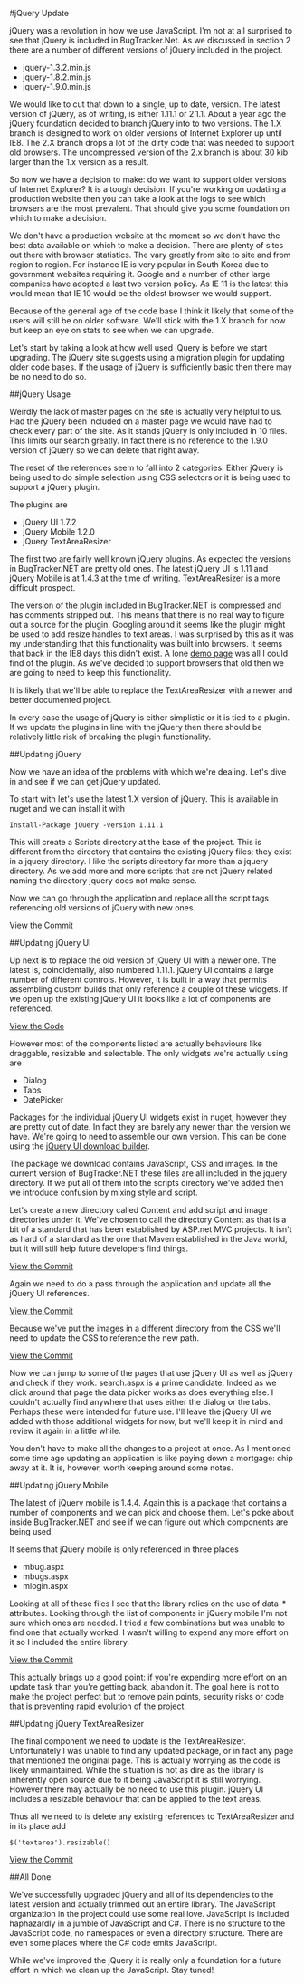 #jQuery Update

jQuery was a revolution in how we use JavaScript. I'm not at all surprised to see that jQuery is included in BugTracker.Net.  As we discussed in section 2 there are a number of different versions of jQuery included in the project.

 - jquery-1.3.2.min.js
 - jquery-1.8.2.min.js
 - jquery-1.9.0.min.js

We would like to cut that down to a single, up to date, version. The latest version of jQuery, as of writing, is either 1.11.1 or 2.1.1.  About a year ago the jQuery foundation decided to branch jQuery into to two versions. The 1.X branch is designed to work on older versions of Internet Explorer up until IE8. The 2.X branch drops a lot of the dirty code that was needed to support old browsers. The uncompressed version of the 2.x branch is about 30 kib larger than the 1.x version as a result.

So now we have a decision to make: do we want to support older versions of Internet Explorer? It is a tough decision. If you're working on updating a production website then you can take a look at the logs to see which browsers are the most prevalent. That should give you some foundation on which to make a decision.

We don't have a production website at the moment so we don't have the best data available on which to make a decision. There are plenty of sites out there with browser statistics. The vary greatly from site to site and from region to region. For instance IE is very popular in South Korea due to government websites requiring it. Google and a number of other large companies have adopted a last two version policy. As IE 11 is the latest this would mean that IE 10 would be the oldest browser we would support.

Because of the general age of the code base I think it likely that some of the users will still be on older software. We'll stick with the 1.X branch for now but keep an eye on stats to see when we can upgrade.

Let's start by taking a look at how well used jQuery is before we start upgrading. The jQuery site suggests using a migration plugin for updating older code bases. If the usage of jQuery is sufficiently basic then there may be no need to do so.

##jQuery Usage

Weirdly the lack of master pages on the site is actually very helpful to us. Had the jQuery been included on a master page we would have had to check every part of the site. As it stands jQuery is only included in 10 files. This limits our search greatly. In fact there is no reference to the 1.9.0 version of jQuery so we can delete that right away.

The reset of the references seem to fall into 2 categories. Either jQuery is being used to do simple selection using CSS selectors or it is being used to support a jQuery plugin.

The plugins are

 - jQuery UI 1.7.2
 - jQuery Mobile 1.2.0
 - jQuery TextAreaResizer

The first two are fairly well known jQuery plugins. As expected the versions in BugTracker.NET are pretty old ones. The latest jQuery UI is 1.11 and jQuery Mobile is at 1.4.3 at the time of writing. TextAreaResizer is a more difficult prospect.

The version of the plugin included in BugTracker.NET is compressed and has comments stripped out. This means that there is no real way to figure out a source for the plugin. Googling around it seems like the plugin might be used to add resize handles to text areas. I was surprised by this as it was my understanding that this functionality was built into browsers. It seems that back in the IE8 days this didn't exist. A lone [demo page](http://itsavesyou.com/TextArea_Resizer_example.htm) was all I could find of the plugin. As we've decided to support browsers that old then we are going to need to keep this functionality.

 It is likely that we'll be able to replace the TextAreaResizer with a newer and better documented project.

In every case the usage of jQuery is either simplistic or it is tied to a plugin. If we update the plugins in line with the jQuery then there should be relatively little risk of breaking the plugin functionality.

##Updating jQuery

Now we have an idea of the problems with which we're dealing. Let's dive in and see if we can get jQuery updated.

To start with let's use the latest 1.X version of jQuery. This is available in nuget and we can install it with

```
Install-Package jQuery -version 1.11.1
```

This will create a Scripts directory at the base of the project. This is different from the directory that contains the existing jQuery files; they exist in a jquery directory. I like the scripts directory far more than a jquery directory. As we add more and more scripts that are not jQuery related naming the directory jquery does not make sense.

Now we can go through the application and replace all the script tags referencing old versions of jQuery with new ones.

[View the Commit](https://github.com/dpaquette/BugTracker.NET/commit/c6420d93fd81f84f7663521effb8ff14d452bbc1)

##Updating jQuery UI

Up next is to replace the old version of jQuery UI with a newer one. The latest is, coincidentally, also numbered 1.11.1. jQuery UI contains a large number of different controls. However, it is built in a way that permits assembling custom builds that only reference a couple of these widgets. If we open up the existing jQuery UI it looks like a lot of components are referenced.

[View the Code](https://github.com/dpaquette/BugTracker.NET/blob/3c64d84de9af96763713eae862d2b2eeeb1cf665/src/BugTracker.Web/jquery/jquery-ui-1.7.2.custom.min.js)

 However most of the components listed are actually behaviours like draggable, resizable and selectable. The only widgets we're actually using are

  - Dialog
  - Tabs
  - DatePicker

Packages for the individual jQuery UI widgets exist in nuget, however they are pretty out of date. In fact they are barely any newer than the version we have. We're going to need to assemble our own version. This can be done using the [jQuery UI download builder](http://jqueryui.com/download/#!version=1.11.1&components=1111111110011100000100000000000000000).

The package we download contains JavaScript, CSS and images. In the current version of BugTracker.NET these files are all included in the jquery directory. If we put all of them into the scripts directory we've added then we introduce confusion by mixing style and script.

Let's create a new directory called Content and add script and image directories under it. We've chosen to call the directory Content as that is a bit of a standard that has been established by ASP.net MVC projects. It isn't as hard of a standard as the one that Maven established in the Java world, but it will still help future developers find things.

[View the Commit](https://github.com/dpaquette/BugTracker.NET/commit/777264aac15f6cbfb4c3b1608591feebc5062f7d)

Again we need to do a pass through the application and update all the jQuery UI references.

[View the Commit](https://github.com/dpaquette/BugTracker.NET/commit/dd3e1e858f82111f9b997b94f13a8e78132eb48d)

Because we've put the images in a different directory from the CSS we'll need to update the CSS to reference the new path.

[View the Commit](https://github.com/dpaquette/BugTracker.NET/commit/aacf56e7806ee40149b61f0dcf285cda83b8b5de)

Now we can jump to some of the pages that use jQuery UI as well as jQuery and check if they work. search.aspx is a prime candidate. Indeed as we click around that page the data picker works as does everything else. I couldn't actually find anywhere that uses either the dialog or the tabs. Perhaps these were intended for future use. I'll leave the jQuery UI we added with those additional widgets for now, but we'll keep it in mind and review it again in a little while.

You don't have to make all the changes to a project at once. As I mentioned some time ago updating an application is like paying down a mortgage: chip away at it. It is, however, worth keeping around some notes.

##Updating jQuery Mobile

The latest of jQuery mobile is 1.4.4. Again this is a package that contains a number of components and we can pick and choose them. Let's poke about inside BugTracker.NET and see if we can figure out which components are being used.

It seems that jQuery mobile is only referenced in three places
 - mbug.aspx
 - mbugs.aspx
 - mlogin.aspx

Looking at all of these files I see that the library relies on the use of data-* attributes. Looking through the list of components in jQuery mobile I'm not sure which ones are needed.  I tried a few combinations but was unable to find one that actually worked.  I wasn't willing to expend any more effort on it so I included the entire library.

[View the Commit](https://github.com/dpaquette/BugTracker.NET/commit/1755a9b396e2788055dac0714e02e626f361e192)

This actually brings up a good point: if you're expending more effort on an update task than you're getting back, abandon it. The goal here is not to make the project perfect but to remove pain points, security risks or code that is preventing rapid evolution of the project.

##Updating jQuery TextAreaResizer

The final component we need to update is the TextAreaResizer. Unfortunately I was unable to find any updated package, or in fact any page that mentioned the original page. This is actually worrying as the code is likely unmaintained. While the situation is not as dire as the library is inherently open source due to it being JavaScript it is still worrying. However there may actually be no need to use this plugin. jQuery UI includes a resizable behaviour that can be applied to the text areas.

Thus all we need to is delete any existing references to TextAreaResizer and in its place add

```
$('textarea').resizable()
```

[View the Commit](https://github.com/dpaquette/BugTracker.NET/commit/e31092d47d7d9d8f5cd55e83185e2de25ea29f19)

##All Done.

We've successfully upgraded jQuery and all of its dependencies to the latest version and actually trimmed out an entire library. The JavaScript organization in the project could use some real love. JavaScript is included haphazardly in a jumble of JavaScript and C#. There is no structure to the JavaScript code, no namespaces or even a directory structure. There are even some places where the C# code emits JavaScript.

While we've improved the jQuery it is really only a foundation for a future effort in which we clean up the JavaScript. Stay tuned!
